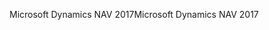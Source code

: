 <span data-ttu-id="1775f-101">Microsoft Dynamics NAV 2017</span><span class="sxs-lookup"><span data-stu-id="1775f-101">Microsoft Dynamics NAV 2017</span></span>